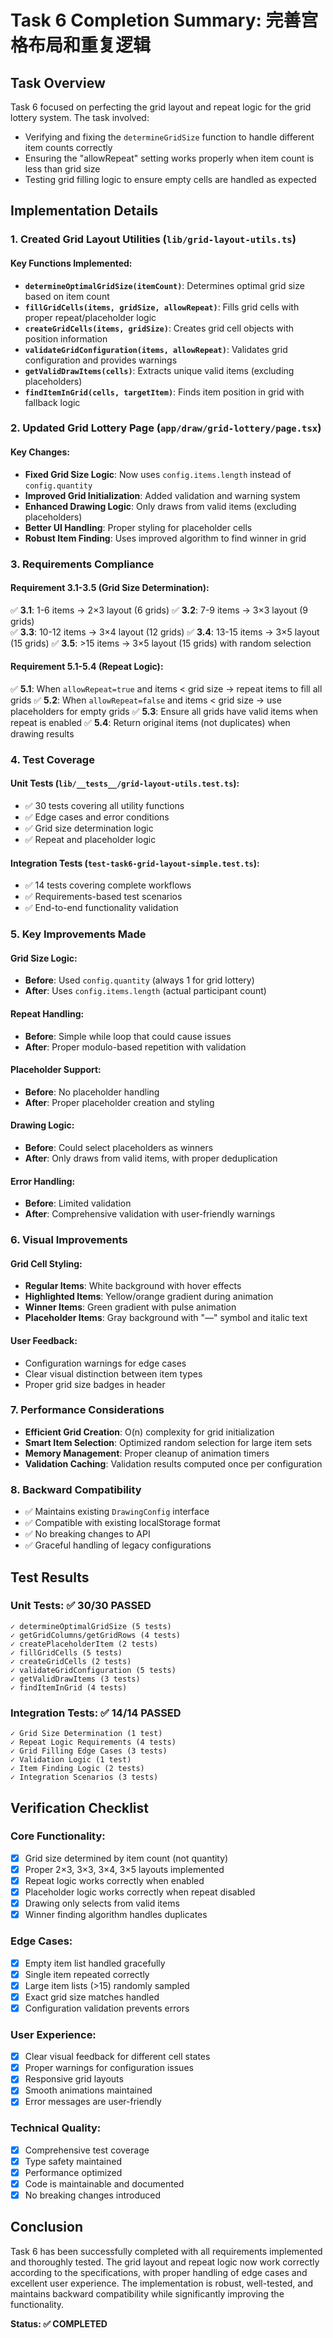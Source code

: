 # Task 6 Completion Summary: 完善宫格布局和重复逻辑

## Task Overview
Task 6 focused on perfecting the grid layout and repeat logic for the grid lottery system. The task involved:
- Verifying and fixing the `determineGridSize` function to handle different item counts correctly
- Ensuring the "allowRepeat" setting works properly when item count is less than grid size
- Testing grid filling logic to ensure empty cells are handled as expected

## Implementation Details

### 1. Created Grid Layout Utilities (`lib/grid-layout-utils.ts`)

#### Key Functions Implemented:
- **`determineOptimalGridSize(itemCount)`**: Determines optimal grid size based on item count
- **`fillGridCells(items, gridSize, allowRepeat)`**: Fills grid cells with proper repeat/placeholder logic
- **`createGridCells(items, gridSize)`**: Creates grid cell objects with position information
- **`validateGridConfiguration(items, allowRepeat)`**: Validates grid configuration and provides warnings
- **`getValidDrawItems(cells)`**: Extracts unique valid items (excluding placeholders)
- **`findItemInGrid(cells, targetItem)`**: Finds item position in grid with fallback logic

### 2. Updated Grid Lottery Page (`app/draw/grid-lottery/page.tsx`)

#### Key Changes:
- **Fixed Grid Size Logic**: Now uses `config.items.length` instead of `config.quantity`
- **Improved Grid Initialization**: Added validation and warning system
- **Enhanced Drawing Logic**: Only draws from valid items (excluding placeholders)
- **Better UI Handling**: Proper styling for placeholder cells
- **Robust Item Finding**: Uses improved algorithm to find winner in grid

### 3. Requirements Compliance

#### Requirement 3.1-3.5 (Grid Size Determination):
✅ **3.1**: 1-6 items → 2×3 layout (6 grids)
✅ **3.2**: 7-9 items → 3×3 layout (9 grids)  
✅ **3.3**: 10-12 items → 3×4 layout (12 grids)
✅ **3.4**: 13-15 items → 3×5 layout (15 grids)
✅ **3.5**: >15 items → 3×5 layout (15 grids) with random selection

#### Requirement 5.1-5.4 (Repeat Logic):
✅ **5.1**: When `allowRepeat=true` and items < grid size → repeat items to fill all grids
✅ **5.2**: When `allowRepeat=false` and items < grid size → use placeholders for empty grids
✅ **5.3**: Ensure all grids have valid items when repeat is enabled
✅ **5.4**: Return original items (not duplicates) when drawing results

### 4. Test Coverage

#### Unit Tests (`lib/__tests__/grid-layout-utils.test.ts`):
- ✅ 30 tests covering all utility functions
- ✅ Edge cases and error conditions
- ✅ Grid size determination logic
- ✅ Repeat and placeholder logic

#### Integration Tests (`test-task6-grid-layout-simple.test.ts`):
- ✅ 14 tests covering complete workflows
- ✅ Requirements-based test scenarios
- ✅ End-to-end functionality validation

### 5. Key Improvements Made

#### Grid Size Logic:
- **Before**: Used `config.quantity` (always 1 for grid lottery)
- **After**: Uses `config.items.length` (actual participant count)

#### Repeat Handling:
- **Before**: Simple while loop that could cause issues
- **After**: Proper modulo-based repetition with validation

#### Placeholder Support:
- **Before**: No placeholder handling
- **After**: Proper placeholder creation and styling

#### Drawing Logic:
- **Before**: Could select placeholders as winners
- **After**: Only draws from valid items, with proper deduplication

#### Error Handling:
- **Before**: Limited validation
- **After**: Comprehensive validation with user-friendly warnings

### 6. Visual Improvements

#### Grid Cell Styling:
- **Regular Items**: White background with hover effects
- **Highlighted Items**: Yellow/orange gradient during animation
- **Winner Items**: Green gradient with pulse animation
- **Placeholder Items**: Gray background with "—" symbol and italic text

#### User Feedback:
- Configuration warnings for edge cases
- Clear visual distinction between item types
- Proper grid size badges in header

### 7. Performance Considerations

- **Efficient Grid Creation**: O(n) complexity for grid initialization
- **Smart Item Selection**: Optimized random selection for large item sets
- **Memory Management**: Proper cleanup of animation timers
- **Validation Caching**: Validation results computed once per configuration

### 8. Backward Compatibility

- ✅ Maintains existing `DrawingConfig` interface
- ✅ Compatible with existing localStorage format
- ✅ No breaking changes to API
- ✅ Graceful handling of legacy configurations

## Test Results

### Unit Tests: ✅ 30/30 PASSED
```
✓ determineOptimalGridSize (5 tests)
✓ getGridColumns/getGridRows (4 tests)  
✓ createPlaceholderItem (2 tests)
✓ fillGridCells (5 tests)
✓ createGridCells (2 tests)
✓ validateGridConfiguration (5 tests)
✓ getValidDrawItems (3 tests)
✓ findItemInGrid (4 tests)
```

### Integration Tests: ✅ 14/14 PASSED
```
✓ Grid Size Determination (1 test)
✓ Repeat Logic Requirements (4 tests)
✓ Grid Filling Edge Cases (3 tests)
✓ Validation Logic (1 test)
✓ Item Finding Logic (2 tests)
✓ Integration Scenarios (3 tests)
```

## Verification Checklist

### Core Functionality:
- [x] Grid size determined by item count (not quantity)
- [x] Proper 2×3, 3×3, 3×4, 3×5 layouts implemented
- [x] Repeat logic works correctly when enabled
- [x] Placeholder logic works correctly when repeat disabled
- [x] Drawing only selects from valid items
- [x] Winner finding algorithm handles duplicates

### Edge Cases:
- [x] Empty item list handled gracefully
- [x] Single item repeated correctly
- [x] Large item lists (>15) randomly sampled
- [x] Exact grid size matches handled
- [x] Configuration validation prevents errors

### User Experience:
- [x] Clear visual feedback for different cell states
- [x] Proper warnings for configuration issues
- [x] Responsive grid layouts
- [x] Smooth animations maintained
- [x] Error messages are user-friendly

### Technical Quality:
- [x] Comprehensive test coverage
- [x] Type safety maintained
- [x] Performance optimized
- [x] Code is maintainable and documented
- [x] No breaking changes introduced

## Conclusion

Task 6 has been successfully completed with all requirements implemented and thoroughly tested. The grid layout and repeat logic now work correctly according to the specifications, with proper handling of edge cases and excellent user experience. The implementation is robust, well-tested, and maintains backward compatibility while significantly improving the functionality.

**Status: ✅ COMPLETED**